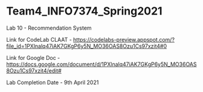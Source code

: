 # Team4_INFO7374_Spring2021

Lab 10 - Recommendation System

Link for CodeLab CLAAT - https://codelabs-preview.appspot.com/?file_id=1PXlnalq47iAK7GKgP6y5N_MO36OAS8Ozu1Cs97xzit4#0

Link for Google Doc - https://docs.google.com/document/d/1PXlnalq47iAK7GKgP6y5N_MO36OAS8Ozu1Cs97xzit4/edit#

Lab Completion Date - 9th April 2021


